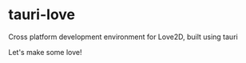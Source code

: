 # tauri-love
Cross platform development environment for Love2D, built using tauri

Let's make some love!
